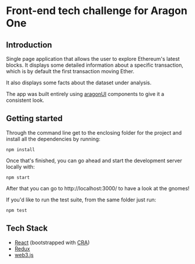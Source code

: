 # Front-end tech challenge for Aragon One



## Introduction

Single page application that allows the user to explore Ethereum's latest blocks.
It displays some detailed information about a specific transaction, which is by default the first transaction moving Ether.

It also displays some facts about the dataset under analysis.

The app was built entirely using [aragonUI](https://ui.aragon.org/) components to give it a consistent look.



## Getting started

Through the command line get to the enclosing folder for the project and install all the dependencies by running:

```
npm install
```

Once that's finished, you can go ahead and start the development server locally with:

```
npm start
```

After that you can go to http://localhost:3000/ to have a look at the gnomes!

If you'd like to run the test suite, from the same folder just run:

```
npm test
```



## Tech Stack

- [React](https://reactjs.org/) (bootstrapped with [CRA](https://create-react-app.dev/))
- [Redux](https://redux.js.org/)
- [web3.js](https://web3js.readthedocs.io/)
